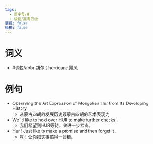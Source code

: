 ```yaml
---
tags:
  - 首字母/H
  - 级别/高考四级
掌握: false
模糊: false
---
```

# 词义
- #词性/abbr  胡尔；hurricane 飓风
# 例句
- Observing the Art Expression of Mongolian Hur from Its Developing History
	- 从蒙古四胡的发展历史观蒙古四胡的艺术表现力
- We 'd like to hold over HUR to make further checks .
	- 我们希望到HUR等待，做进一步检查。
- Hur ! Just like to make a promise and then forget it .
	- 哼！让你把这事搞得一团糟。
